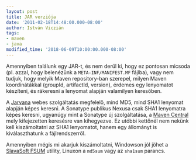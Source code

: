 ```yaml
---
layout: post
title: JAR verziója
date: '2011-02-18T14:48:00.000-08:00'
author: István Viczián
tags:
- maven
- java
modified_time: '2018-06-09T10:00:00.000-08:00'
---
```


Amennyiben találunk egy JAR-t, és nem derül ki, hogy ez pontosan micsoda
(pl. azzal, hogy belenézünk a `META-INF/MANIFEST.MF` fájlba), vagy nem
tudjuk, hogy melyik Maven repository-ban szerepel, milyen Maven
koordinátákkal (groupId, artifactId, version), érdemes egy lenyomatot
készíteni, és rákeresni a lenyomat alapján valamilyen keresőben.

A [Jarvana](http://www.jarvana.com/jarvana/) webes szolgáltatás
megfelelő, mind MD5, mind SHA1 lenyomat alapján képes keresni. A
Sonatype publikus Nexusa csak SHA1 lenyomatra képes keresni, ugyanúgy
mint a Sonatype új szolgáltatása, a [Maven
Central](http://mavencentral.sonatype.com) mely kifejezetten keresésre
van kihegyezve. Ez utóbbi kettőnél nem nekünk kell kiszámoltatni az SHA1
lenyomatot, hanem egy állományt is kiválaszthatunk a fájlrendszerről.

Amennyiben mégis mi akarjuk kiszámoltatni, Windowson jól jöhet a
[SlavaSoft FSUM](http://www.slavasoft.com/fsum/) utility, Linuxon a
`md5sum` vagy az `sha1sum` parancs.
